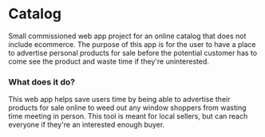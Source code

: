 # Catalog

Small commissioned web app project for an online catalog that does not include ecommerce. The purpose of this app is for the user to have a place to advertise personal products for sale before the potential customer has to come see the product and waste time if they're uninterested.

### What does it do?

This web app helps save users time by being able to advertise their products for sale online to weed out any window shoppers from wasting time meeting in person. This tool is meant for local sellers, but can reach everyone if they're an interested enough buyer.
